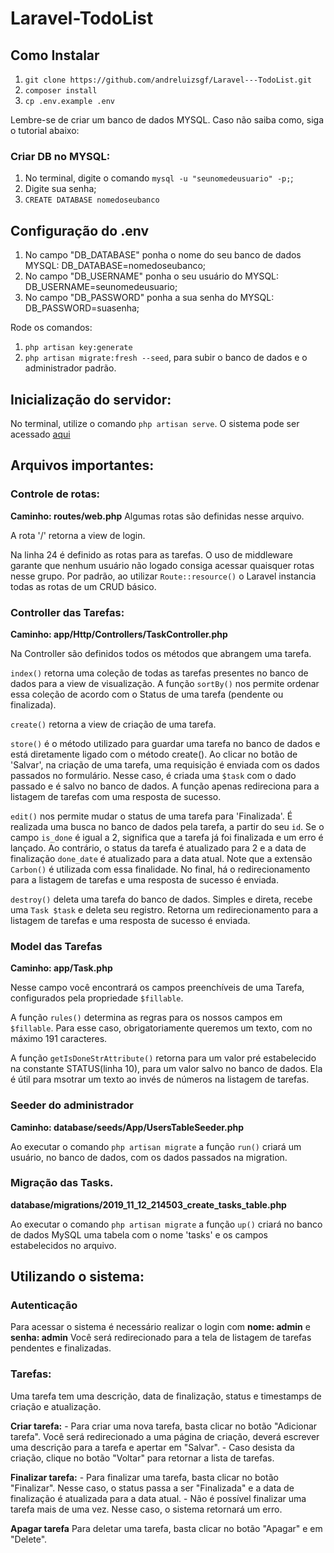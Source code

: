 # Laravel-TodoList

## Como Instalar

1. `git clone https://github.com/andreluizsgf/Laravel---TodoList.git`
1. `composer install`
1. `cp .env.example .env`

Lembre-se de criar um banco de dados MYSQL.
Caso não saiba como, siga o tutorial abaixo:

### Criar DB no MYSQL:

1. No terminal, digite o comando `mysql -u "seunomedeusuario" -p;`;
2. Digite sua senha;
3. `CREATE DATABASE nomedoseubanco`

## Configuração do .env

1. No campo "DB_DATABASE" ponha o nome do seu banco de dados MYSQL: DB_DATABASE=nomedoseubanco;
1. No campo "DB_USERNAME" ponha o seu usuário do MYSQL: DB_USERNAME=seunomedeusuario;
1. No campo "DB_PASSWORD" ponha a sua senha do MYSQL: DB_PASSWORD=suasenha;

Rode os comandos:
1. `php artisan key:generate`
1. `php artisan migrate:fresh --seed`, para subir o banco de dados e o administrador padrão.

## Inicialização do servidor:
No terminal, utilize o comando `php artisan serve`. O sistema pode ser acessado <a target="_blank" href="http://localhost:8000/">aqui</a>

## Arquivos importantes:

### Controle de rotas:
**Caminho: routes/web.php**
Algumas rotas são definidas nesse arquivo.

A rota '/' retorna a view de login. 

Na linha 24 é definido as rotas para as tarefas. O uso de middleware garante que nenhum usuário não logado consiga acessar quaisquer rotas nesse grupo. Por padrão, ao utilizar `Route::resource()` o Laravel instancia todas as rotas de um CRUD básico.

### Controller das Tarefas:
**Caminho: app/Http/Controllers/TaskController.php**

Na Controller são definidos todos os métodos que abrangem uma tarefa.

`index()` retorna uma coleção de todas as tarefas presentes no banco de dados para a view de visualização. A função `sortBy()` nos permite ordenar essa coleção de acordo com o Status de uma tarefa (pendente ou finalizada).

`create()` retorna a view de criação de uma tarefa.

`store()` é o método utilizado para guardar uma tarefa no banco de dados e está diretamente ligado com o método create(). Ao clicar no botão de 'Salvar', na criação de uma tarefa, uma requisição é enviada com os dados passados no formulário. Nesse caso, é criada uma `$task` com o dado passado e é salvo no banco de dados. A função apenas redireciona para a listagem de tarefas com uma resposta de sucesso.  

`edit()` nos permite mudar o status de uma tarefa para 'Finalizada'. É realizada uma busca no banco de dados pela tarefa, a partir do seu `id`. Se o campo `is_done` é igual a 2, significa que a tarefa já foi finalizada e um erro é lançado. Ao contrário, o status da tarefa é atualizado para 2 e a data de finalização `done_date` é atualizado para a data atual. Note que a extensão `Carbon()` é utilizada com essa finalidade. No final, há o redirecionamento para a listagem de tarefas e uma resposta de sucesso é enviada.

`destroy()` deleta uma tarefa do banco de dados. Simples e direta, recebe uma `Task $task` e deleta seu registro. Retorna um redirecionamento para a listagem de tarefas e uma resposta de sucesso é enviada.

### Model das Tarefas
**Caminho: app/Task.php**

Nesse campo você encontrará os campos preenchíveis de uma Tarefa, configurados pela propriedade `$fillable`.

A função `rules()` determina as regras para os nossos campos em `$fillable`. Para esse caso, obrigatoriamente queremos um texto, com no máximo 191 caracteres.

A função `getIsDoneStrAttribute()` retorna para um valor pré estabelecido na constante STATUS(linha 10), para um valor salvo no banco de dados. Ela é útil para msotrar um texto ao invés de números na listagem de tarefas.

### Seeder do administrador
**Caminho: database/seeds/App/UsersTableSeeder.php**

Ao executar o comando `php artisan migrate` a função `run()` criará um usuário, no banco de dados, com os dados passados na migration.

### Migração das Tasks.
**database/migrations/2019_11_12_214503_create_tasks_table.php**

Ao executar o comando `php artisan migrate` a função `up()` criará no banco de dados MySQL uma tabela com o nome 'tasks' e os campos estabelecidos no arquivo.


## Utilizando o sistema:

### Autenticação
Para acessar o sistema é necessário realizar o login com **nome: admin** e **senha: admin**
Você será redirecionado para a tela de listagem de tarefas pendentes e finalizadas. 

### Tarefas:
Uma tarefa tem uma descrição, data de finalização, status e timestamps de criação e atualização.

**Criar tarefa:**
    - Para criar uma nova tarefa, basta clicar no botão "Adicionar tarefa". Você será redirecionado a uma página de criação, deverá escrever uma descrição para a tarefa e apertar em "Salvar".
    - Caso desista da criação, clique no botão "Voltar" para retornar a lista de tarefas.
    
**Finalizar tarefa:**
    - Para finalizar uma tarefa, basta clicar no botão "Finalizar". Nesse caso, o status passa a ser "Finalizada" e a data de finalização é atualizada para a data atual.
    - Não é possível finalizar uma tarefa mais de uma vez. Nesse caso, o sistema retornará um erro.

**Apagar tarefa**
    Para deletar uma tarefa, basta clicar no botão "Apagar" e  em "Delete".




